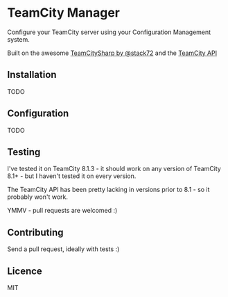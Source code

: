 TeamCity Manager
================

Configure your TeamCity server using your Configuration Management system.

Built on the awesome [TeamCitySharp by @stack72](http://github.com/stack72/teamcitysharp) and the [TeamCity API](http://confluence.jetbrains.com/display/TCD8/REST+API)

Installation
------------
TODO

Configuration
-------------
TODO

Testing
-------
I've tested it on TeamCity 8.1.3 - it should work on any version of TeamCity 8.1+ - but I haven't tested it on every version.

The TeamCity API has been pretty lacking in versions prior to 8.1 - so it probably won't work.

YMMV - pull requests are welcomed :)

Contributing
------------
Send a pull request, ideally with tests :)

Licence
-------
MIT
